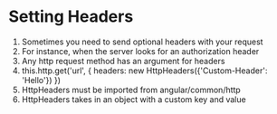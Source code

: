 # Setting Headers
01. Sometimes you need to send optional headers with your request
02. For instance, when the server looks for an authorization header
03. Any http request method has an argument for headers
04. this.http.get('url', { headers: new HttpHeaders({'Custom-Header': 'Hello'}) })
05. HttpHeaders must be imported from angular/common/http
06. HttpHeaders takes in an object with a custom key and value